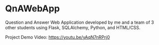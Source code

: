 # QnAWebApp
Question and Answer Web Application developed by me and a team of 3 other students using Flask, SQLAlchemy, Python, and HTML/CSS.

Project Demo Video: https://youtu.be/yAqN7nRPrj0
